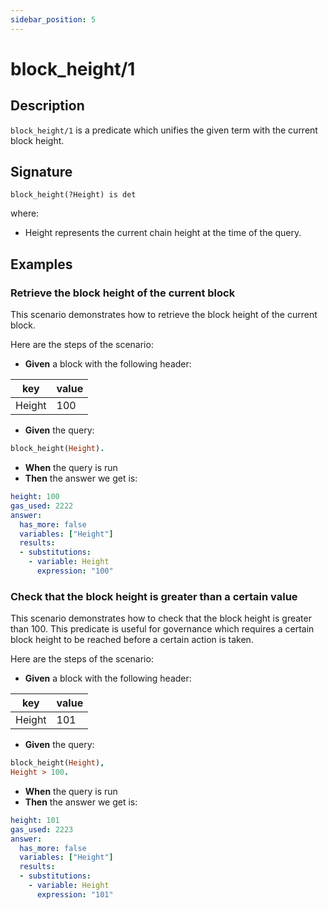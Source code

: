 ```yaml
---
sidebar_position: 5
---
```

[//]: # (This file is auto-generated. Please do not modify it yourself.)

# block_height/1

## Description

`block_height/1` is a predicate which unifies the given term with the current block height.

## Signature

```text
block_height(?Height) is det
```

where:

- Height represents the current chain height at the time of the query.

## Examples

### Retrieve the block height of the current block

This scenario demonstrates how to retrieve the block height of the current block.

Here are the steps of the scenario:

- **Given** a block with the following header:

| key | value |
| --- | ----- |
| Height | 100 |

- **Given** the query:

```  prolog
block_height(Height).
```

- **When** the query is run
- **Then** the answer we get is:

```  yaml
height: 100
gas_used: 2222
answer:
  has_more: false
  variables: ["Height"]
  results:
  - substitutions:
    - variable: Height
      expression: "100"
```

### Check that the block height is greater than a certain value

This scenario demonstrates how to check that the block height is greater than 100. This predicate is useful for
governance which requires a certain block height to be reached before a certain action is taken.

Here are the steps of the scenario:

- **Given** a block with the following header:

| key | value |
| --- | ----- |
| Height | 101 |

- **Given** the query:

```  prolog
block_height(Height),
Height > 100.
```

- **When** the query is run
- **Then** the answer we get is:

```  yaml
height: 101
gas_used: 2223
answer:
  has_more: false
  variables: ["Height"]
  results:
  - substitutions:
    - variable: Height
      expression: "101"
```
